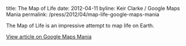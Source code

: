 title: The Map of Life
date: 2012-04-11
byline: Keir Clarke / Google Maps Mania
permalink: /press/2012/04/map-life-google-maps-mania


The Map of Life is an impressive attempt to map life on Earth.

[View article on Google Maps Mania](http://googlemapsmania.blogspot.com/2012/04/map-of-life.html)
